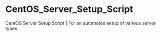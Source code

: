 # CentOS_Server_Setup_Script
CentOS Server Setup Script | For an automated setup of various server types
